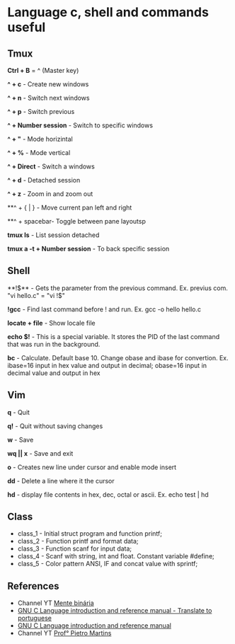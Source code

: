 # Language c, shell and commands useful

## Tmux
**Ctrl + B** = ^ (Master key)

**^ + c** - Create new windows

**^ + n** - Switch next windows

**^ + p** - Switch previous
 
**^ + Number session** - Switch to specific windows

**^ + "** - Mode horizintal

**^ + %** - Mode vertical

**^ + Direct** - Switch a windows

**^ + d** - Detached session

**^ + z** - Zoom in and zoom out

**^ + { | } - Move current pan left and right 

**^ + spacebar- Toggle between pane layoutsp

**tmux ls** - List session detached

**tmux a -t + Number session** - To back specific session


## Shell
**!$** - Gets the parameter from the previous command. Ex. previus com. "vi hello.c" = "vi !$"

**!gcc** - Find last command before ! and run. Ex. gcc -o hello hello.c  

**locate + file** - Show locale file

**echo $!** - This is a special variable. It stores the PID of the last command that was run in the background.

**bc** - Calculate. Default base 10. Change obase and ibase for convertion. Ex. ibase=16 input in hex value and output in decimal; obase=16 input in decimal value and output in hex  


## Vim
**q** - Quit

**q!** - Quit without saving changes 

**w** - Save

**wq || x** - Save and exit

**o** - Creates new line under cursor and enable mode insert

**dd** - Delete a line where it the cursor

**hd** - display file contents in hex, dec, octal or ascii. Ex. echo test | hd

## Class
* class_1 - Initial struct program and function printf;
* class_2 - Function printf and format data;
* class_3 - Function scanf for input data;
* class_4 - Scanf with string, int and float. Constant variable #define;
* class_5 - Color pattern ANSI, IF and concat value with sprintf; 
## References

* Channel YT [Mente binária](https://www.youtube.com/@mentebinaria)
* [GNU C Language introduction and reference manual - Translate to portuguese](https://mentebinaria.gitbook.io/manual-da-linguagem-gnu-c) 
* [GNU C Language introduction and reference manual](https://www.gnu.org/software/c-intro-and-ref/)
* Channel YT [Prof° Pietro Martins](https://www.youtube.com/@profpietromartins) 
